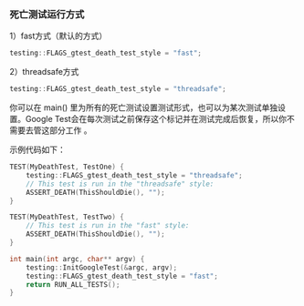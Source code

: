 ### 死亡测试运行方式

1）fast方式（默认的方式）

```cpp
testing::FLAGS_gtest_death_test_style = "fast";
```

2）threadsafe方式

```cpp
testing::FLAGS_gtest_death_test_style = "threadsafe";
```

你可以在 main() 里为所有的死亡测试设置测试形式，也可以为某次测试单独设置。Google Test会在每次测试之前保存这个标记并在测试完成后恢复，所以你不需要去管这部分工作 。

示例代码如下：

```cpp
TEST(MyDeathTest, TestOne) {
    testing::FLAGS_gtest_death_test_style = "threadsafe";
    // This test is run in the "threadsafe" style:
    ASSERT_DEATH(ThisShouldDie(), "");
}

TEST(MyDeathTest, TestTwo) {
    // This test is run in the "fast" style:
    ASSERT_DEATH(ThisShouldDie(), "");
}

int main(int argc, char** argv) {
    testing::InitGoogleTest(&argc, argv);
    testing::FLAGS_gtest_death_test_style = "fast";
    return RUN_ALL_TESTS();
}
```
